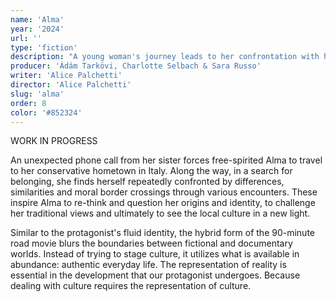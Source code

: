```yaml
---
name: 'Alma'
year: '2024'
url: ''
type: 'fiction'
description: "A young woman's journey leads to her confrontation with her roots and acceptance of her hybrid identity."
producer: 'Ádám Tarkövi, Charlotte Selbach & Sara Russo'
writer: 'Alice Palchetti'
director: 'Alice Palchetti'
slug: 'alma'
order: 8
color: '#852324'
---
```


<script>
  import ExternalLink from '$lib/components/Link/ExternalLink.svelte';
  import Link from '$lib/components/Link/Link.svelte';  
</script>

WORK IN PROGRESS

An unexpected phone call from her sister forces free-spirited Alma to travel to her conservative hometown in Italy. Along the way, in a search for belonging, she finds herself repeatedly confronted by differences, similarities and moral border crossings through various encounters. These inspire Alma to re-think and question her origins and identity, to challenge her traditional views and ultimately to see the local culture in a new light.

Similar to the protagonist's fluid identity, the hybrid form of the 90-minute road movie blurs the boundaries between fictional and documentary worlds. Instead of trying to stage culture, it utilizes what is available in abundance: authentic everyday life. The representation of reality is essential in the development that our protagonist undergoes. Because dealing with culture requires the representation of culture.
